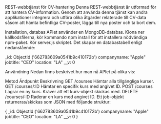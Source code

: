 REST-webbtjänst för CV-hantering
Denna REST-webbtjänst är utformad för att hantera CV-information. Genom att använda denna tjänst kan andra applikationer integrera och utföra olika åtgärder relaterade till CV-data såsom att hämta befintliga CV-poster, lägga till nya poster och ta bort dem.

Installation, databas
APIet använder en MongoDB-databas. Klona ner källkodsfilerna, kör kommando npm install för att installera nödvändiga npm-paket. Kör server.js skriptet. Det skapar en databastabell enligt nedanstående:


_id: ObjectId ('662783609a0541b9c410172b')
companyname: "Apple"
jobtitle: "CEO"
location: "LA"
__v: 0

Användning
Nedan finns beskrivet hur man nå APIet på olika vis:

Metod	Ändpunkt	Beskrivning
GET	/courses	Hämtar alla tillgängliga kurser.
GET	/courses/:ID	Hämtar en specifik kurs med angivet ID.
POST	/courses	Lagrar en ny kurs. Kräver att ett kurs-objekt skickas med.
DELETE	/courses/:ID	Raderar en kurs med angivet ID.
Ett job-objekt returneras/skickas som JSON med följande struktur:

{
   _id: ObjectId ('662783609a0541b9c410172b')
companyname: "Apple"
jobtitle: "CEO"
location: "LA"
__v: 0
}
